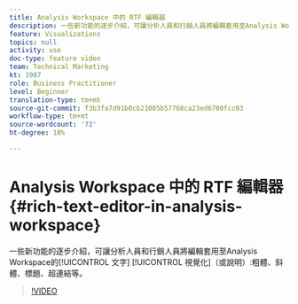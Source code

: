 ```yaml
---
title: Analysis Workspace 中的 RTF 編輯器
description: 一些新功能的逐步介紹，可讓分析人員和行銷人員將編輯套用至Analysis Workspace的文字視覺化（或說明）-粗體、斜體、標題、超連結等。
feature: Visualizations
topics: null
activity: use
doc-type: feature video
team: Technical Marketing
kt: 1907
role: Business Practitioner
level: Beginner
translation-type: tm+mt
source-git-commit: f3b3fa7d91b0cb21005b57768ca23ed6700fcc03
workflow-type: tm+mt
source-wordcount: '72'
ht-degree: 18%

---
```



# Analysis Workspace 中的 RTF 編輯器 {#rich-text-editor-in-analysis-workspace}

一些新功能的逐步介紹，可讓分析人員和行銷人員將編輯套用至Analysis Workspace的[!UICONTROL 文字] [!UICONTROL 視覺化]（或說明）:粗體、斜體、標題、超連結等。

>[!VIDEO](https://video.tv.adobe.com/v/23726/?quality=12)
